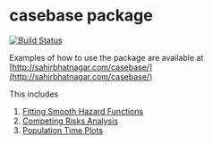 # casebase package
[![Build Status](https://travis-ci.org/sahirbhatnagar/casebase.svg?branch=master)](https://travis-ci.org/sahirbhatnagar/casebase)

Examples of how to use the package are available at [http://sahirbhatnagar.com/casebase/](http://sahirbhatnagar.com/casebase/)

This includes

1. [Fitting Smooth Hazard Functions](http://sahirbhatnagar.com/casebase/smoothhazard/)
2. [Competing Risks Analysis](http://sahirbhatnagar.com/casebase/competingRisk/)
3. [Population Time Plots](http://sahirbhatnagar.com/casebase/popTime/)


